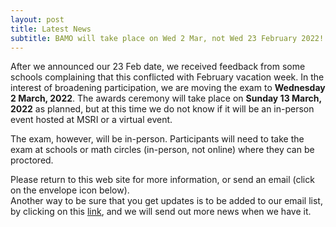 ```yaml
---
layout: post
title: Latest News
subtitle: BAMO will take place on Wed 2 Mar, not Wed 23 February 2022!
---
```


After we announced our 23 Feb date, we received feedback from some schools complaining that this conflicted with February vacation week.  In the interest of broadening participation, we are moving the exam to **Wednesday 2 March, 2022**. The awards ceremony will take place on **Sunday 13 March, 2022** as planned, but at this time we do not know if it will be an in-person event hosted at MSRI or a virtual event.

The exam, however, will be in-person. Participants will need to take the exam at schools or math circles (in-person, not online) where they can be proctored.
 

Please return to this web site for more information, or send an email (click on the envelope icon  below).  
Another way to be sure that you get updates is to be   added to our email list, by clicking on this [link](https://forms.gle/pVCGWa71KXX8E9wz6), 
and we will send out more news when we have it. 
